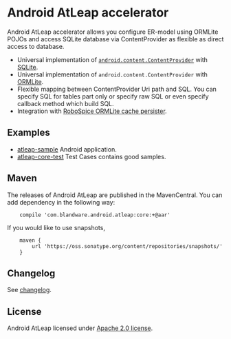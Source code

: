 Android AtLeap accelerator
==========================

Android AtLeap accelerator allows you configure ER-model using ORMLite POJOs and access SQLite database via
 ContentProvider as flexible as direct access to database.

 * Universal implementation of [`android.content.ContentProvider`](http://developer.android.com/guide/topics/providers/content-providers.html) with [SQLite](http://developer.android.com/training/basics/data-storage/databases.html).
 * Universal implementation of `android.content.ContentProvider` with [ORMLite](http://ormlite.com).
 * Flexible mapping  between ContentProvider Uri path and SQL. You can specify SQL for tables part only or specify raw SQL or even specify callback method which build SQL.
 * Integration with [RoboSpice ORMLite cache persister](https://github.com/octo-online/robospice).

## Examples

 * [atleap-sample](https://github.com/blandware/android-atleap/tree/master/atleap-sample) Android application.
 * [atleap-core-test](https://github.com/blandware/android-atleap/tree/master/atleap-core-test) Test Cases contains good samples.

## Maven

The releases of Android AtLeap are published in the MavenCentral. You can add dependency in the following way:

```
    compile 'com.blandware.android.atleap:core:+@aar'
```

If you would like to use snapshots,

```
    maven {
        url 'https://oss.sonatype.org/content/repositories/snapshots/'
    }
```

## Changelog

 See [changelog](https://github.com/blandware/android-atleap/blob/master/CHANGELOG.md).

## License
 Android AtLeap licensed under [Apache 2.0 license](https://github.com/blandware/android-atleap/blob/master/LICENSE).

